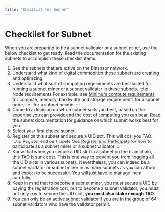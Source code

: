 ```yaml
---
title: "Checklist for Subnet"
---
```


# Checklist for Subnet

When you are preparing to be a subnet validator or a subnet miner, use the below checklist to get ready. Read the documentation for the existing subnets to accomplish these checklist items:

1. See the subnets that are active on the Bittensor network. 
2. Understand what kind of digital commodities these subnets are creating and optimizing. 
3. Understand what sort of computing requirements are best suited for running a subnet miner or a subnet validator in these subnets. 
:::tip Node requirements
For example, see [Minimum compute requirements](https://github.com/opentensor/bittensor-subnet-template/blob/main/min_compute.yml) for compute, memory, bandwidth and storage requirements for a subnet node, i.e., for a subnet neuron.
:::
4. Come to a decision on which subnet suits you best, based on the expertise you can provide and the cost of computing you can bear. Read the subnet documentation for guidance on which subnet works best for you.
5. Select your first choice subnet. 
6. Register on this subnet and secure a UID slot. This will cost you TAO. 
:::tip Register and participate
See [Register and Participate](./register-and-participate.md) for how to participate as a subnet miner or a subnet validator. 
:::
7. Know that when you secure a UID slot in a subnet on the main chain, this TAO is sunk cost. This is one way to prevent you from hogging all the UID slots in various subnets. Nevertheless, you can indeed be a subnet validator or subnet miner in as many subnets as you can afford and expect to be successful. You will just have to manage them carefully. 
8. Keep in mind that to become a subnet miner, you must secure a UID by paying the registration cost, but to become a subnet validator, you must not only pay to secure the UID slot, **you must also stake enough TAO**.
9. You can only be an active subnet validator if you are in the group of 64 subnet validators who have the validator permit. 


